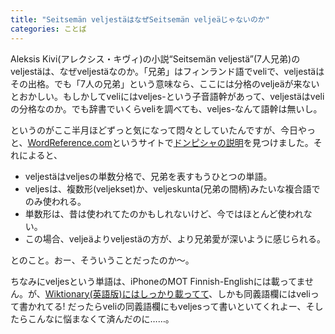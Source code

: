 ```yaml
---
title: "Seitsemän veljestäはなぜSeitsemän veljeäじゃないのか"
categories: ことば
---
```


Aleksis Kivi(アレクシス・キヴィ)の小説“Seitsemän veljestä”(7人兄弟)のveljestäは、なぜveljestäなのか。「兄弟」はフィンランド語でveliで、veljestäはその出格。でも「7人の兄弟」という意味なら、ここには分格のveljeäが来ないとおかしい。もしかしてveliにはveljes-という子音語幹があって、veljestäはveliの分格なのか。でも辞書でいくらveliを調べても、veljes-なんて語幹は無いし。

というのがここ半月ほどずっと気になって悶々としていたんですが、今日やっと、[WordReference.com](https://www.wordreference.com/)というサイトで[ドンピシャの説明](https://forum.wordreference.com/threads/seitsem%C3%A4n-veljest%C3%A4.1718561/)を見つけました。それによると、

- veljestäはveljesの単数分格で、兄弟を表すもうひとつの単語。
- veljesは、複数形(veljekset)か、veljeskunta(兄弟の間柄)みたいな複合語でのみ使われる。
- 単数形は、昔は使われてたのかもしれないけど、今ではほとんど使われない。
- この場合、veljeäよりveljestäの方が、より兄弟愛が深いように感じられる。

とのこと。おー、そういうことだったのか～。

ちなみにveljesという単語は、iPhoneのMOT Finnish-Englishには載ってません。が、[Wiktionary(英語版)にはしっかり載ってて](https://en.wiktionary.org/wiki/veljes)、しかも同義語欄にはveliって書かれてる! だったらveliの同義語欄にもveljesって書いといてくれよー、そしたらこんなに悩まなくて済んだのに……。
